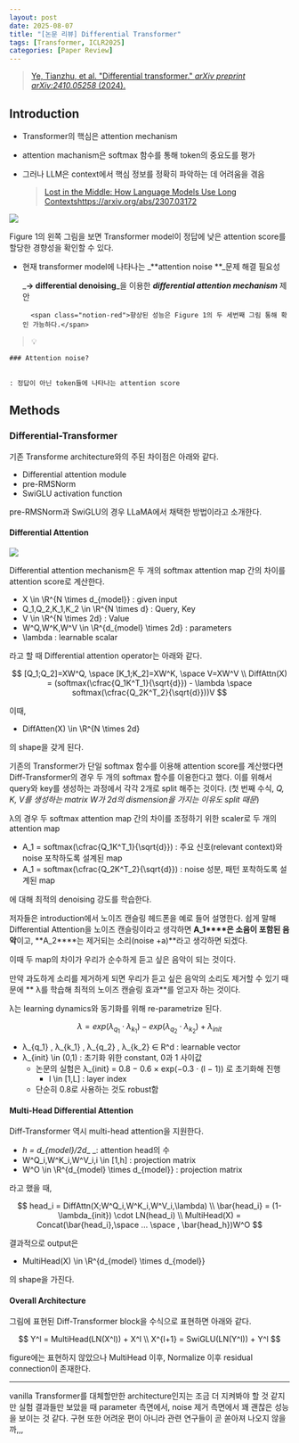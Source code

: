 ```yaml
---
layout: post
date: 2025-08-07
title: "[논문 리뷰] Differential Transformer"
tags: [Transformer, ICLR2025]
categories: [Paper Review]
---
```


> [Ye, Tianzhu, et al. "Differential transformer." ](https://arxiv.org/abs/2410.05258)[_arXiv preprint arXiv:2410.05258_](https://arxiv.org/abs/2410.05258)[ (2024).](https://arxiv.org/abs/2410.05258)



## Introduction

- Transformer의 핵심은 attention mechanism
- attention machanism은 softmax 함수를 통해 token의 중요도를 평가
- 그러나 LLM은 context에서 핵심 정보를 정확히 파악하는 데 어려움을 겪음

	> [Lost in the Middle: How Language Models Use Long Contextshttps://arxiv.org/abs/2307.03172](https://arxiv.org/abs/2307.03172)


![](https://prod-files-secure.s3.us-west-2.amazonaws.com/542b861c-36a8-4051-84e5-8804b6728dba/9083ea56-691a-4752-ae26-47f403431ac8/image.png?X-Amz-Algorithm=AWS4-HMAC-SHA256&X-Amz-Content-Sha256=UNSIGNED-PAYLOAD&X-Amz-Credential=ASIAZI2LB466UKWLW32R%2F20250830%2Fus-west-2%2Fs3%2Faws4_request&X-Amz-Date=20250830T021229Z&X-Amz-Expires=3600&X-Amz-Security-Token=IQoJb3JpZ2luX2VjEHIaCXVzLXdlc3QtMiJIMEYCIQC2mTYtgbfQ%2Bzx4FoBOtjMTArH3vYen5luN2Wr3eLD1%2FAIhALRp3RGc6sWzJEeqYlPJ7%2F94%2BzJ%2Bshl9H6VdRFYmh3ENKogECMv%2F%2F%2F%2F%2F%2F%2F%2F%2F%2FwEQABoMNjM3NDIzMTgzODA1IgyIvdTHGtSOFSnuPhwq3APK99Gu%2FEkVkY5vAOkWuKPxqYO24C%2F2lVwgKPP%2FKObxjmnH1OcRwFXVgrW%2FlCITiZS1noh4X%2ByOq%2Bg8Vr7OZdIm70%2Bbjmmwj7MAGJykLwtHHahgVpixOLITcMmg6%2BWBct6MpbqntX21CDjYPxdwob%2BdofPJc%2Bjjbf%2FgnaNoxPiyzFmpzsCAaxyMw7N8LUfUMR%2FGeByD4yj57uCa1J5MF%2BE2eDk6Onq7ChaYAkwEUuMjasApLCkdfGfYKVa4zigRme9JxfZ%2F9bxm5ma9tbn29u4NqXE0Q7X06RZ9sD%2Fq34GxMREznWAOt20np1va%2BvJ45DdpqqbgZLnmsVXMbw3%2B4QAGuq2wQ5AApjW0dJwMz7BqKTBsgbevIW9i%2BZCTAVtn80bF8CtmfjohKuJAXw03mGy9w%2BN3z2xo3LZNkIv4YtrCD4W3O%2FA9VGyiMqvgHKU2rgycIEPIZiaJnztyRxIzg2Ma1GfZ9IxwJrPwTfn7sT6EFuczOIu6jSvA%2FSJ926Hfq7GVtdsQgWvKv2NU1ITrFeAXv97jsCkLLDa3t0%2B%2BSVJEAUBAcUTs%2FgkbyowzdxpG%2BN7lGWWq5qXI4sxyT%2FWcxMdkL3KBC2cVke3s5%2FqGGCBjm0zngoACBooMVaHTATDCtcnFBjqkAYXYEWOgdm3cyHT6LUC7BUmv1WEpngsnsE%2FN3DooGXoj1W4CkzlPfr9OBwm4zIN4lM1K03%2BHpuyLdJ4bHw8sTbxlAsBBEakSI7SYhQVSQEMWsjUUMbULLZO3jZUZnigEqjDFL2CXsonqoD%2Bv6Zzs8c1KCNf1Qc3VYQ%2FxzYJDxE0aORBrnh%2Ffi4wLo9mL8yoVeJl3lQV021kaS2KDe2%2BWL6FMaFrr&X-Amz-Signature=9c4da1aa72b6b8a2b7de0e04f00e917e068c695ae38f13588e8469024d630db6&X-Amz-SignedHeaders=host&x-amz-checksum-mode=ENABLED&x-id=GetObject)


Figure 1의 왼쪽 그림을 보면 Transformer model이 정답에 낮은 attention score를 할당한 경향성을 확인할 수 있다.

- 현재 transformer model에 나타나는 _**attention noise **_문제 해결 필요성

	_**→ differential denoising**_을 이용한 _**differential attention mechanism**_ 제안


		<span class="notion-red">향상된 성능은 Figure 1의 두 세번째 그림 통해 확인 가능하다.</span>


> 💡 


	### Attention noise?


	: 정답이 아닌 token들에 나타나는 attention score



## Methods



### Differential-Transformer


기존 Transforme architecture와의 주된 차이점은 아래와 같다.

- Differential attention module
- pre-RMSNorm
- SwiGLU activation function

pre-RMSNorm과 SwiGLU의 경우 LLaMA에서 채택한 방법이라고 소개한다.



#### Differential Attention


![](https://prod-files-secure.s3.us-west-2.amazonaws.com/542b861c-36a8-4051-84e5-8804b6728dba/116d70b2-1963-4810-9167-f4c7d8a06e8f/image.png?X-Amz-Algorithm=AWS4-HMAC-SHA256&X-Amz-Content-Sha256=UNSIGNED-PAYLOAD&X-Amz-Credential=ASIAZI2LB466UKWLW32R%2F20250830%2Fus-west-2%2Fs3%2Faws4_request&X-Amz-Date=20250830T021229Z&X-Amz-Expires=3600&X-Amz-Security-Token=IQoJb3JpZ2luX2VjEHIaCXVzLXdlc3QtMiJIMEYCIQC2mTYtgbfQ%2Bzx4FoBOtjMTArH3vYen5luN2Wr3eLD1%2FAIhALRp3RGc6sWzJEeqYlPJ7%2F94%2BzJ%2Bshl9H6VdRFYmh3ENKogECMv%2F%2F%2F%2F%2F%2F%2F%2F%2F%2FwEQABoMNjM3NDIzMTgzODA1IgyIvdTHGtSOFSnuPhwq3APK99Gu%2FEkVkY5vAOkWuKPxqYO24C%2F2lVwgKPP%2FKObxjmnH1OcRwFXVgrW%2FlCITiZS1noh4X%2ByOq%2Bg8Vr7OZdIm70%2Bbjmmwj7MAGJykLwtHHahgVpixOLITcMmg6%2BWBct6MpbqntX21CDjYPxdwob%2BdofPJc%2Bjjbf%2FgnaNoxPiyzFmpzsCAaxyMw7N8LUfUMR%2FGeByD4yj57uCa1J5MF%2BE2eDk6Onq7ChaYAkwEUuMjasApLCkdfGfYKVa4zigRme9JxfZ%2F9bxm5ma9tbn29u4NqXE0Q7X06RZ9sD%2Fq34GxMREznWAOt20np1va%2BvJ45DdpqqbgZLnmsVXMbw3%2B4QAGuq2wQ5AApjW0dJwMz7BqKTBsgbevIW9i%2BZCTAVtn80bF8CtmfjohKuJAXw03mGy9w%2BN3z2xo3LZNkIv4YtrCD4W3O%2FA9VGyiMqvgHKU2rgycIEPIZiaJnztyRxIzg2Ma1GfZ9IxwJrPwTfn7sT6EFuczOIu6jSvA%2FSJ926Hfq7GVtdsQgWvKv2NU1ITrFeAXv97jsCkLLDa3t0%2B%2BSVJEAUBAcUTs%2FgkbyowzdxpG%2BN7lGWWq5qXI4sxyT%2FWcxMdkL3KBC2cVke3s5%2FqGGCBjm0zngoACBooMVaHTATDCtcnFBjqkAYXYEWOgdm3cyHT6LUC7BUmv1WEpngsnsE%2FN3DooGXoj1W4CkzlPfr9OBwm4zIN4lM1K03%2BHpuyLdJ4bHw8sTbxlAsBBEakSI7SYhQVSQEMWsjUUMbULLZO3jZUZnigEqjDFL2CXsonqoD%2Bv6Zzs8c1KCNf1Qc3VYQ%2FxzYJDxE0aORBrnh%2Ffi4wLo9mL8yoVeJl3lQV021kaS2KDe2%2BWL6FMaFrr&X-Amz-Signature=52e8b6c7dec7abe3396925ef7c04671313abfb48cdcee5fae6443b994f830cc7&X-Amz-SignedHeaders=host&x-amz-checksum-mode=ENABLED&x-id=GetObject)


Differential attention mechanism은 두 개의 softmax attention map 간의 차이를 attention score로 계산한다.

- X \in \R^{N \times d\_{model}} : given input
- Q\_1,Q\_2,K\_1,K\_2 \in \R^{N \times d} : Query, Key
- V \in \R^{N \times 2d} : Value
- W^Q,W^K,W^V \in \R^{d\_{model} \times 2d} : parameters
- \lambda : learnable scalar

라고 할 때 Differential attention operator는 아래와 같다.


$$
[Q_1;Q_2]=XW^Q, \space [K_1;K_2]=XW^K, \space V=XW^V \\
DiffAttn(X) = (softmax(\cfrac{Q_1K^T_1}{\sqrt{d}}) - \lambda \space softmax(\cfrac{Q_2K^T_2}{\sqrt{d}}))V
$$


이때,

- DiffAtten(X) \in \R^{N \times 2d}

의 shape을 갖게 된다.


기존의 Transformer가 단일 softmax 함수를 이용해 attention score를 계산했다면 Diff-Transformer의 경우 두 개의 softmax 함수를 이용한다고 했다. 이를 위해서 query와 key를 생성하는 과정에서 각각 2개로 split 해주는 것이다. <span class="notion-red">(첫 번째 수식, </span><span class="notion-red">_Q, K, V를 생성하는 matrix W가 2d의 dismension을 가지는 이유도 split 때문_</span><span class="notion-red">)</span>


 λ의 경우 두 softmax attention map 간의 차이를 조정하기 위한 scaler로 두 개의 attention map

- A\_1 = softmax(\cfrac{Q\_1K^T\_1}{\sqrt{d}}) : 주요 신호(relevant context)와 noise 포착하도록 설계된 map
- A\_1 = softmax(\cfrac{Q\_2K^T\_2}{\sqrt{d}}) : noise 성분, 패턴 포착하도록 설계된 map 

에 대해 최적의 denoising 강도를 학습한다.


저자들은 introduction에서 노이즈 캔슬링 헤드폰을 예로 들어 설명한다. 쉽게 말해 Differential Attention을 노이즈 캔슬링이라고 생각하면 **A\_1****은 소음이 포함된 음악**이고, **A\_2****는 제거되는 소리(noise +a)**라고 생각하면 되겠다. 


이때 두 map의 차이가 우리가 순수하게 듣고 싶은 음악이 되는 것이다. 


만약 과도하게 소리를 제거하게 되면 우리가 듣고 싶은 음악의 소리도 제거할 수 있기 때문에 ** λ를 학습해 최적의 노이즈 캔슬링 효과**를 얻고자 하는 것이다.


λ는 learning dynamics와 동기화를 위해 re-parametrize 된다.


$$
\lambda = exp(\lambda_{q_1} \cdot \lambda_{k_1}) - exp(\lambda_{q_2} \cdot \lambda_{k_2}) + \lambda_{init}
$$

- λ\_{q\_1} , λ\_{k\_1} , λ\_{q\_2} , λ\_{k\_2} ∈ R^d : learnable vector
- λ\_{init} \in (0,1) : 초기화 위한 constant, 0과 1 사이값
	- 논문의 실험은 λ\_{init} = 0.8 − 0.6 × exp(−0.3 · (l − 1)) 로 초기화해 진행
		- l \in [1,L] : layer index
	- 단순히 0.8로 사용하는 것도 robust함


#### **Multi-Head Differential Attention**


Diff-Transformer 역시 multi-head attention을 지원한다.

- _h = d\_{model}/2d__ _: attention head의 수
- W^Q\_i,W^K\_i,W^V\_i,i \in [1,h] : projection matrix
- W^O \in \R^{d\_{model} \times d\_{model}} : projection matrix

라고 했을 때,


$$
head_i = DiffAttn(X;W^Q_i,W^K_i,W^V_i,\lambda) \\
\bar{head_i} = (1-\lambda_{init}) \cdot LN(head_i) \\
MultiHead(X) = Concat(\bar{head_i},\space ... \space , \bar{head_h})W^O
$$


결과적으로 output은

- MultiHead(X) \in \R^{d\_{model} \times d\_{model}}

의 shape을 가진다.



#### Overall Architecture


그림에 표현된 Diff-Transformer block을 수식으로 표현하면 아래와 같다.


$$
Y^l = MultiHead(LN(X^l)) + X^l \\
X^{l+1} = SwiGLU(LN(Y^l)) + Y^l
$$


figure에는 표현하지 않았으나 MultiHead 이후, Normalize 이후 residual connection이 존재한다.


---


vanilla Transformer를 대체할만한 architecture인지는 조금 더 지켜봐야 할 것 같지만 실험 결과들만 보았을 때 parameter 측면에서, noise 제거 측면에서 꽤 괜찮은 성능을 보이는 것 같다. 구현 또한 어려운 편이 아니라 관련 연구들이 곧 쏟아져 나오지 않을까,,,

